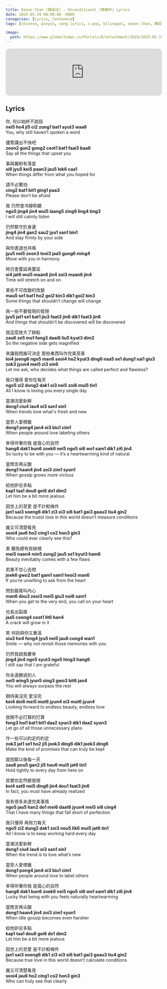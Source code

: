 ```yaml
---
title: Eason Chan (陳奕迅) - Unconditional (無條件) Lyrics
date: 2025-05-29 08:00:00 -0800
categories: [Lyrics, Cantonese]
tags: [chinese, pinyin, song lyrics, c-pop, bilingual, eason chan, 陳奕迅]     # TAG names should always be lowercase

image:
  path: https://www.globaltimes.cn/Portals/0/attachment/2025/2025-05-19/27bd7318-daf2-4064-85e0-add9e207c43e.jpeg
---
```


<iframe style="border-radius:12px" src="https://open.spotify.com/embed/track/1ccNLIJMQxsTleaULYWwZD?utm_source=generator" width="100%" height="152" frameBorder="0" allowfullscreen="" allow="autoplay; clipboard-write; encrypted-media; fullscreen; picture-in-picture" loading="lazy"></iframe>

<style>
r { color: Red }
o { color: Orange }
g { color: Green }
</style>


## Lyrics

你, 何以始終不說話  
**nei5 ho4 ji5 ci2 zung1 bat1 syut3 waa6**  
You, why still haven’t spoken a word  

儘管講出不快吧  
**zeon2 gun2 gong2 ceot1 bat1 faai3 baa6**  
Say all the things that upset you  

事與冀盼有落差  
**si6 jyu5 kei5 paan3 jau5 lok6 caa1**  
When things differ from what you hoped for  

請不必驚怕  
**cing2 bat1 bit1 ging1 paa3**  
Please don’t be afraid  

我 仍然會冷靜聆聽  
**ngo5 jing4 jin4 wui5 laang5 zing6 ling4 ting3**  
I will still calmly listen  

仍然緊守於身邊  
**jing4 jin4 gan2 sau2 jyu1 san1 bin1**  
And stay firmly by your side  

與你進退也共鳴  
**jyu5 nei5 zeon3 teoi3 jaa5 gung6 ming4**  
Move with you in harmony  

時日會蔓延再蔓延  
**si4 jat6 wui5 maan6 jin4 zoi3 maan6 jin4**  
Time will stretch on and on  

某些不可改變的改變  
**mau5 se1 bat1 ho2 goi2 bin3 dik1 goi2 bin3**  
Some things that shouldn’t change will change  

與一些不要發現的發現  
**jyu5 jat1 se1 bat1 jiu3 faat3 jin6 dik1 faat3 jin6**  
And things that shouldn’t be discovered will be discovered  

就這麼放大了缺點  
**zau6 ze5 mo1 fong3 daai6 liu5 kyut3 dim2**  
So the negative side gets magnified  

來讓我問誰可決定 那些東西叫作完美至善  
**loi4 joeng6 ngo5 man6 seoi4 ho2 kyut3 ding6 naa5 se1 dung1 sai1 giu3 zok3 jyun4 mei5 zi3 sin6**  
Let me ask, who decides what things are called perfect and flawless?  

我只懂得 愛你在每天  
**ngo5 zi2 dung2 dak1 oi3 nei5 zoi6 mui5 tin1**  
All I know is loving you every single day  

當潮流愛新鮮  
**dong1 ciu4 lau4 oi3 san1 sin1**  
When trends love what's fresh and new  

當旁人愛標籤  
**dong1 pong4 jan4 oi3 biu1 cim1**  
When people around love labeling others  

幸得伴著你我 是窩心的自然  
**hang6 dak1 bun6 zoek6 nei5 ngo5 si6 wo1 sam1 dik1 zi6 jin4**  
So lucky to be with you — it’s a heartwarming kind of natural  

當閒言再尖酸  
**dong1 haan4 jin4 zoi3 zim1 syun1**  
When gossip grows more vicious  

給他妒忌多點  
**kap1 taa1 dou6 gei6 do1 dim2**  
Let him be a bit more jealous  

因世上的至愛 是不計較條件  
**jan1 sai3 soeng6 dik1 zi3 oi3 si6 bat1 gai3 gaau3 tiu4 gin2**  
Because the truest love in this world doesn’t measure conditions  

誰又可清楚看見  
**seoi4 jau6 ho2 cing1 co2 hon3 gin3**  
Who could ever clearly see this?  

美 難免總有些缺憾  
**mei5 naan4 min5 zung2 jau5 se1 kyut3 ham6**  
Beauty inevitably comes with a few flaws  

若果不甘心去問  
**joek6 gwo2 bat1 gam1 sam1 heoi3 man6**  
If you’re unwilling to ask from the heart  

問到最尾叫內心  
**man6 dou3 zeoi3 mei5 giu3 noi6 sam1**  
When you get to the very end, you call on your heart  

也長出裂痕  
**jaa5 coeng4 ceot1 lit6 han4**  
A crack will grow in it  

笑 何妨與你又重溫  
**siu3 ho4 fong4 jyu5 nei5 jau6 cung4 wan1**  
Smile — why not revisit those memories with you  

仍然我說我慶幸  
**jing4 jin4 ngo5 syut3 ngo5 hing3 hang6**  
I still say that I am grateful  

你永遠勝過別人  
**nei5 wing5 jyun5 sing3 gwo3 bit6 jan4**  
You will always surpass the rest  

期待美沒完 愛沒完  
**kei4 doi6 mei5 mut6 jyun4 oi3 mut6 jyun4**  
Looking forward to endless beauty, endless love  

放開不必打算的打算  
**fong3 hoi1 bat1 bit1 daa2 syun3 dik1 daa2 syun3**  
Let go of all those unnecessary plans  

作一些可以約定的約定  
**zok3 jat1 se1 ho2 ji5 joek3 ding6 dik1 joek3 ding6**  
Make the kind of promises that can truly be kept  

就抱緊以後每一天  
**zau6 pou5 gan2 ji5 hau6 mui5 jat6 tin1**  
Hold tightly to every day from here on  

其實你定然都發現  
**kei4 sat6 nei5 ding6 jin4 dou1 faat3 jin6**  
In fact, you must have already realized  

我有很多未達完美事情  
**ngo5 jau5 han2 do1 mei6 daat6 jyun4 mei5 si6 cing4**  
That I have many things that fall short of perfection  

我只懂得 再努力每天  
**ngo5 zi2 dung2 dak1 zoi3 nou5 lik6 mui5 jat6 tin1**  
All I know is to keep working hard every day  

當潮流愛新鮮  
**dong1 ciu4 lau4 oi3 san1 sin1**  
When the trend is to love what’s new  

當旁人愛標籤  
**dong1 pong4 jan4 oi3 biu1 cim1**  
When people around love to label others  

幸得伴著你我 是窩心的自然  
**hang6 dak1 bun6 zoek6 nei5 ngo5 si6 wo1 sam1 dik1 zi6 jin4**  
Lucky that being with you feels naturally heartwarming  

當閒言再尖酸  
**dong1 haan4 jin4 zoi3 zim1 syun1**  
When idle gossip becomes even harsher  

給他妒忌多點  
**kap1 taa1 dou6 gei6 do1 dim2**  
Let him be a bit more jealous  

因世上的至愛 是不計較條件  
**jan1 sai3 soeng6 dik1 zi3 oi3 si6 bat1 gai3 gaau3 tiu4 gin2**  
Because true love in this world doesn’t calculate conditions  

誰又可清楚看見  
**seoi4 jau6 ho2 cing1 co2 hon3 gin3**  
Who can truly see that clearly  
